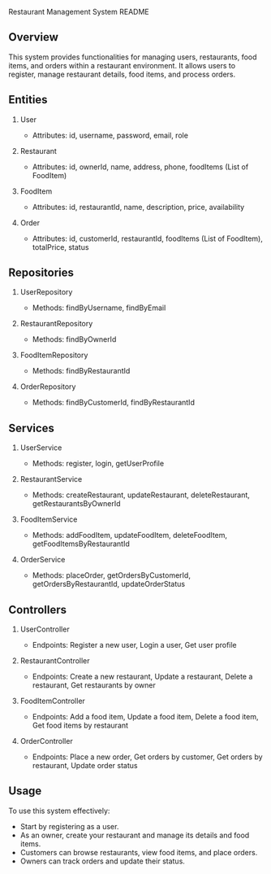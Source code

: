 
Restaurant Management System README

Overview
--------
This system provides functionalities for managing users, restaurants, food items, and orders within a restaurant environment. It allows users to register, manage restaurant details, food items, and process orders.

Entities
--------
1. User
   - Attributes: id, username, password, email, role
   
2. Restaurant
   - Attributes: id, ownerId, name, address, phone, foodItems (List of FoodItem)
   
3. FoodItem
   - Attributes: id, restaurantId, name, description, price, availability
   
4. Order
   - Attributes: id, customerId, restaurantId, foodItems (List of FoodItem), totalPrice, status

Repositories
------------
1. UserRepository
   - Methods: findByUsername, findByEmail
   
2. RestaurantRepository
   - Methods: findByOwnerId
   
3. FoodItemRepository
   - Methods: findByRestaurantId
   
4. OrderRepository
   - Methods: findByCustomerId, findByRestaurantId

Services
--------
1. UserService
   - Methods: register, login, getUserProfile
   
2. RestaurantService
   - Methods: createRestaurant, updateRestaurant, deleteRestaurant, getRestaurantsByOwnerId
   
3. FoodItemService
   - Methods: addFoodItem, updateFoodItem, deleteFoodItem, getFoodItemsByRestaurantId
   
4. OrderService
   - Methods: placeOrder, getOrdersByCustomerId, getOrdersByRestaurantId, updateOrderStatus

Controllers
-----------
1. UserController
   - Endpoints: Register a new user, Login a user, Get user profile
   
2. RestaurantController
   - Endpoints: Create a new restaurant, Update a restaurant, Delete a restaurant, Get restaurants by owner
   
3. FoodItemController
   - Endpoints: Add a food item, Update a food item, Delete a food item, Get food items by restaurant
   
4. OrderController
   - Endpoints: Place a new order, Get orders by customer, Get orders by restaurant, Update order status

Usage
-----
To use this system effectively:
- Start by registering as a user.
- As an owner, create your restaurant and manage its details and food items.
- Customers can browse restaurants, view food items, and place orders.
- Owners can track orders and update their status.
